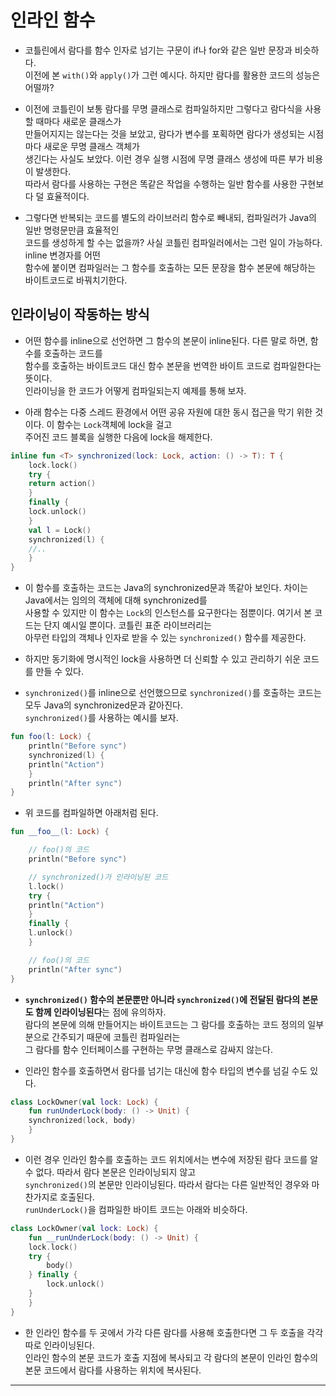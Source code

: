 # 인라인 함수

- 코틀린에서 람다를 함수 인자로 넘기는 구문이 if나 for와 같은 일반 문장과 비슷하다.  
  이전에 본 `with()`와 `apply()`가 그런 예시다. 하지만 람다를 활용한 코드의 성능은 어떨까?

- 이전에 코틀린이 보통 람다를 무명 클래스로 컴파일하지만 그렇다고 람다식을 사용할 때마다 새로운 클래스가  
  만들어지지는 않는다는 것을 보았고, 람다가 변수를 포획하면 람다가 생성되는 시점마다 새로운 무명 클래스 객체가  
  생긴다는 사실도 보았다. 이런 경우 실행 시점에 무명 클래스 생성에 따른 부가 비용이 발생한다.  
  따라서 람다를 사용하는 구현은 똑같은 작업을 수행하는 일반 함수를 사용한 구현보다 덜 효율적이다.

- 그렇다면 반복되는 코드를 별도의 라이브러리 함수로 빼내되, 컴파일러가 Java의 일반 명령문만큼 효율적인  
  코드를 생성하게 할 수는 없을까? 사실 코틀린 컴파일러에서는 그런 일이 가능하다. inline 변경자를 어떤  
  함수에 붙이면 컴파일러는 그 함수를 호출하는 모든 문장을 함수 본문에 해당하는 바이트코드로 바꿔치기한다.

## 인라이닝이 작동하는 방식

- 어떤 함수를 inline으로 선언하면 그 함수의 본문이 inline된다. 다른 말로 하면, 함수를 호출하는 코드를  
  함수를 호출하는 바이트코드 대신 함수 본문을 번역한 바이트 코드로 컴파일한다는 뜻이다.  
  인라이닝을 한 코드가 어떻게 컴파일되는지 예제를 통해 보자.

- 아래 함수는 다중 스레드 환경에서 어떤 공유 자원에 대한 동시 접근을 막기 위한 것이다. 이 함수는 `Lock`객체에 lock을 걸고  
  주어진 코드 블록을 실행한 다음에 lock을 해제한다.

```kt
inline fun <T> synchronized(lock: Lock, action: () -> T): T {
    lock.lock()
    try {
	return action()
    }
    finally {
	lock.unlock()
    }
    val l = Lock()
    synchronized(l) {
	//..
    }
}
```

- 이 함수를 호출하는 코드는 Java의 synchronized문과 똑같아 보인다. 차이는 Java에서는 임의의 객체에 대해 synchronized를  
  사용할 수 있지만 이 함수는 `Lock`의 인스턴스를 요구한다는 점뿐이다. 여기서 본 코드는 단지 예시일 뿐이다. 코틀린 표준 라이브러리는  
  아무런 타입의 객체나 인자로 받을 수 있는 `synchronized()` 함수를 제공한다.

- 하지만 동기화에 명시적인 lock을 사용하면 더 신뢰할 수 있고 관리하기 쉬운 코드를 만들 수 있다.

- `synchronized()`를 inline으로 선언했으므로 `synchronized()`를 호출하는 코드는 모두 Java의 synchronized문과 같아진다.  
  `synchronized()`를 사용하는 예시를 보자.

```kt
fun foo(l: Lock) {
    println("Before sync")
    synchronized(l) {
	println("Action")
    }
    println("After sync")
}
```

- 위 코드를 컴파일하면 아래처럼 된다.

```kt
fun __foo__(l: Lock) {

    // foo()의 코드
    println("Before sync")

    // synchronized()가 인라이닝된 코드
    l.lock()
    try {
	println("Action")
    }
    finally {
	l.unlock()
    }

    // foo()의 코드
    println("After sync")
}
```

- **`synchronized()` 함수의 본문뿐만 아니라 `synchronized()`에 전달된 람다의 본문도 함께 인라이닝된다**는 점에 유의하자.  
  람다의 본문에 의해 만들어지는 바이트코드는 그 람다를 호출하는 코드 정의의 일부분으로 간주되기 때문에 코틀린 컴파일러는  
  그 람다를 함수 인터페이스를 구현하는 무명 클래스로 감싸지 않는다.

- 인라인 함수를 호출하면서 람다를 넘기는 대신에 함수 타입의 변수를 넘길 수도 있다.

```kt
class LockOwner(val lock: Lock) {
    fun runUnderLock(body: () -> Unit) {
	synchronized(lock, body)
    }
}
```

- 이런 경우 인라인 함수를 호출하는 코드 위치에서는 변수에 저장된 람다 코드를 알 수 없다. 따라서 람다 본문은 인라이닝되지 않고  
  `synchronized()`의 본문만 인라이닝된다. 따라서 람다는 다른 일반적인 경우와 마찬가지로 호출된다.  
  `runUnderLock()`을 컴파일한 바이트 코드는 아래와 비슷하다.

```kt
class LockOwner(val lock: Lock) {
    fun __runUnderLock(body: () -> Unit) {
	lock.lock()
	try {
	    body()
	} finally {
	    lock.unlock()
	}
    }
}
```

- 한 인라인 함수를 두 곳에서 가각 다른 람다를 사용해 호출한다면 그 두 호출을 각각 따로 인라이닝된다.  
  인라인 함수의 본문 코드가 호출 지점에 복사되고 각 람다의 본문이 인라인 함수의 본문 코드에서 람다를 사용하는 위치에 복사된다.

<hr/>
